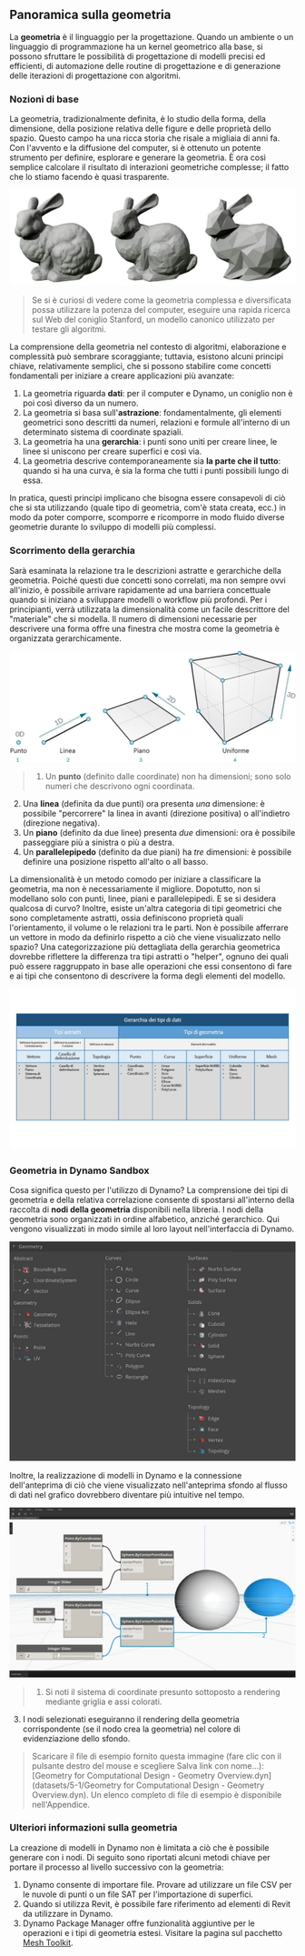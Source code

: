 ## Panoramica sulla geometria
La **geometria** è il linguaggio per la progettazione. Quando un ambiente o un linguaggio di programmazione ha un kernel geometrico alla base, si possono sfruttare le possibilità di progettazione di modelli precisi ed efficienti, di automazione delle routine di progettazione e di generazione delle iterazioni di progettazione con algoritmi.

### Nozioni di base
La geometria, tradizionalmente definita, è lo studio della forma, della dimensione, della posizione relativa delle figure e delle proprietà dello spazio. Questo campo ha una ricca storia che risale a migliaia di anni fa. Con l'avvento e la diffusione del computer, si è ottenuto un potente strumento per definire, esplorare e generare la geometria. È ora così semplice calcolare il risultato di interazioni geometriche complesse; il fatto che lo stiamo facendo è quasi trasparente.

![Coniglio Stanford](images/5-1/StanfordBunny.jpg)
> Se si è curiosi di vedere come la geometria complessa e diversificata possa utilizzare la potenza del computer, eseguire una rapida ricerca sul Web del coniglio Stanford, un modello canonico utilizzato per testare gli algoritmi.

La comprensione della geometria nel contesto di algoritmi, elaborazione e complessità può sembrare scoraggiante; tuttavia, esistono alcuni principi chiave, relativamente semplici, che si possono stabilire come concetti fondamentali per iniziare a creare applicazioni più avanzate:

1. La geometria riguarda **dati**: per il computer e Dynamo, un coniglio non è poi così diverso da un numero.
2. La geometria si basa sull'**astrazione**: fondamentalmente, gli elementi geometrici sono descritti da numeri, relazioni e formule all'interno di un determinato sistema di coordinate spaziali.
3. La geometria ha una **gerarchia**: i punti sono uniti per creare linee, le linee si uniscono per creare superfici e così via.
4. La geometria descrive contemporaneamente sia **la parte che il tutto**: quando si ha una curva, è sia la forma che tutti i punti possibili lungo di essa.

In pratica, questi principi implicano che bisogna essere consapevoli di ciò che si sta utilizzando (quale tipo di geometria, com'è stata creata, ecc.) in modo da poter comporre, scomporre e ricomporre in modo fluido diverse geometrie durante lo sviluppo di modelli più complessi.

### Scorrimento della gerarchia
Sarà esaminata la relazione tra le descrizioni astratte e gerarchiche della geometria. Poiché questi due concetti sono correlati, ma non sempre ovvi all'inizio, è possibile arrivare rapidamente ad una barriera concettuale quando si iniziano a sviluppare modelli o workflow più profondi. Per i principianti, verrà utilizzata la dimensionalità come un facile descrittore del "materiale" che si modella. Il numero di dimensioni necessarie per descrivere una forma offre una finestra che mostra come la geometria è organizzata gerarchicamente.

![Geometria computazionale](images/5-1/GeometryDimensionality.jpg)
> 1. Un **punto** (definito dalle coordinate) non ha dimensioni; sono solo numeri che descrivono ogni coordinata.
2. Una **linea** (definita da due punti) ora presenta *una* dimensione: è possibile "percorrere" la linea in avanti (direzione positiva) o all'indietro (direzione negativa).
3. Un **piano** (definito da due linee) presenta *due* dimensioni: ora è possibile passeggiare più a sinistra o più a destra.
4. Un **parallelepipedo** (definito da due piani) ha *tre* dimensioni: è possibile definire una posizione rispetto all'alto o all basso.

La dimensionalità è un metodo comodo per iniziare a classificare la geometria, ma non è necessariamente il migliore. Dopotutto, non si modellano solo con punti, linee, piani e parallelepipedi. E se si desidera qualcosa di curvo? Inoltre, esiste un'altra categoria di tipi geometrici che sono completamente astratti, ossia definiscono proprietà quali l'orientamento, il volume o le relazioni tra le parti. Non è possibile afferrare un vettore in modo da definirlo rispetto a ciò che viene visualizzato nello spazio? Una categorizzazione più dettagliata della gerarchia geometrica dovrebbe riflettere la differenza tra tipi astratti o "helper", ognuno dei quali può essere raggruppato in base alle operazioni che essi consentono di fare e ai tipi che consentono di descrivere la forma degli elementi del modello.

![Gerarchia della geometria](images/5-1/GeometryHierarchy.jpg)

### Geometria in Dynamo Sandbox

Cosa significa questo per l'utilizzo di Dynamo? La comprensione dei tipi di geometria e della relativa correlazione consente di spostarsi all'interno della raccolta di **nodi della geometria** disponibili nella libreria. I nodi della geometria sono organizzati in ordine alfabetico, anziché gerarchico. Qui vengono visualizzati in modo simile al loro layout nell'interfaccia di Dynamo.

![Geometria in Dynamo](images/5-1/GeometryOrganization2.jpg)

Inoltre, la realizzazione di modelli in Dynamo e la connessione dell'anteprima di ciò che viene visualizzato nell'anteprima sfondo al flusso di dati nel grafico dovrebbero diventare più intuitive nel tempo.


![Geometria in Dynamo](images/5-1/GeometryInDynamo.jpg)
> 1. Si noti il sistema di coordinate presunto sottoposto a rendering mediante griglia e assi colorati.
3. I nodi selezionati eseguiranno il rendering della geometria corrispondente (se il nodo crea la geometria) nel colore di evidenziazione dello sfondo.

> Scaricare il file di esempio fornito questa immagine (fare clic con il pulsante destro del mouse e scegliere Salva link con nome...): [Geometry for Computational Design - Geometry Overview.dyn](datasets/5-1/Geometry for Computational Design - Geometry Overview.dyn). Un elenco completo di file di esempio è disponibile nell'Appendice.

### Ulteriori informazioni sulla geometria
La creazione di modelli in Dynamo non è limitata a ciò che è possibile generare con i nodi. Di seguito sono riportati alcuni metodi chiave per portare il processo al livello successivo con la geometria:

1. Dynamo consente di importare file. Provare ad utilizzare un file CSV per le nuvole di punti o un file SAT per l'importazione di superfici.
2. Quando si utilizza Revit, è possibile fare riferimento ad elementi di Revit da utilizzare in Dynamo.
3. Dynamo Package Manager offre funzionalità aggiuntive per le operazioni e i tipi di geometria estesi. Visitare la pagina sul pacchetto [Mesh Toolkit](https://github.com/DynamoDS/Dynamo/wiki/Dynamo-Mesh-Toolkit).

